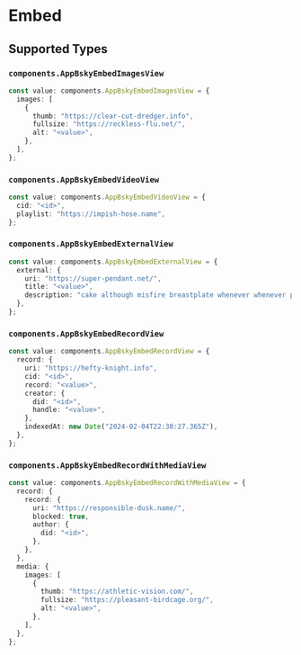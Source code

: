 # Embed


## Supported Types

### `components.AppBskyEmbedImagesView`

```typescript
const value: components.AppBskyEmbedImagesView = {
  images: [
    {
      thumb: "https://clear-cut-dredger.info",
      fullsize: "https://reckless-flu.net/",
      alt: "<value>",
    },
  ],
};
```

### `components.AppBskyEmbedVideoView`

```typescript
const value: components.AppBskyEmbedVideoView = {
  cid: "<id>",
  playlist: "https://impish-hose.name",
};
```

### `components.AppBskyEmbedExternalView`

```typescript
const value: components.AppBskyEmbedExternalView = {
  external: {
    uri: "https://super-pendant.net/",
    title: "<value>",
    description: "cake although misfire breastplate whenever whenever pomelo",
  },
};
```

### `components.AppBskyEmbedRecordView`

```typescript
const value: components.AppBskyEmbedRecordView = {
  record: {
    uri: "https://hefty-knight.info",
    cid: "<id>",
    record: "<value>",
    creator: {
      did: "<id>",
      handle: "<value>",
    },
    indexedAt: new Date("2024-02-04T22:38:27.365Z"),
  },
};
```

### `components.AppBskyEmbedRecordWithMediaView`

```typescript
const value: components.AppBskyEmbedRecordWithMediaView = {
  record: {
    record: {
      uri: "https://responsible-dusk.name/",
      blocked: true,
      author: {
        did: "<id>",
      },
    },
  },
  media: {
    images: [
      {
        thumb: "https://athletic-vision.com/",
        fullsize: "https://pleasant-birdcage.org/",
        alt: "<value>",
      },
    ],
  },
};
```

